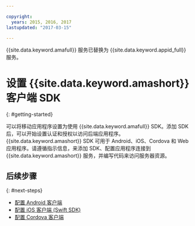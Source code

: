 ```yaml
---

copyright:
  years: 2015, 2016, 2017
lastupdated: "2017-03-15"

---
```


{{site.data.keyword.amafull}} 服务已替换为 {{site.data.keyword.appid_full}} 服务。

# 设置 {{site.data.keyword.amashort}} 客户端 SDK
{: #getting-started}

可以将移动应用程序设置为使用 {{site.data.keyword.amafull}} SDK。添加 SDK 后，可以开始设置认证和授权以访问后端应用程序。{{site.data.keyword.amashort}} SDK 可用于 Android、iOS、Cordova 和 Web 应用程序。请遵循指示信息，来添加 SDK、配置应用程序连接到 {{site.data.keyword.amashort}} 服务，并编写代码来访问服务器资源。


## 后续步骤
{: #next-steps}

* [配置 Android 客户端](getting-started-android.html)
* [配置 iOS 客户端 (Swift SDK)](getting-started-ios-swift-sdk.html)
* [配置 Cordova 客户端](getting-started-cordova.html)
